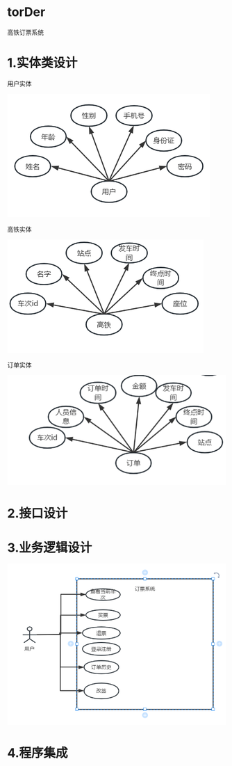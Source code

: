 # torDer
高铁订票系统
# 1.实体类设计
用户实体

![img_1.png](img_1.png)

高铁实体

![img_2.png](img_2.png)

订单实体

![img_3.png](img_3.png)


# 2.接口设计


# 3.业务逻辑设计
![img.png](img.png)

# 4.程序集成